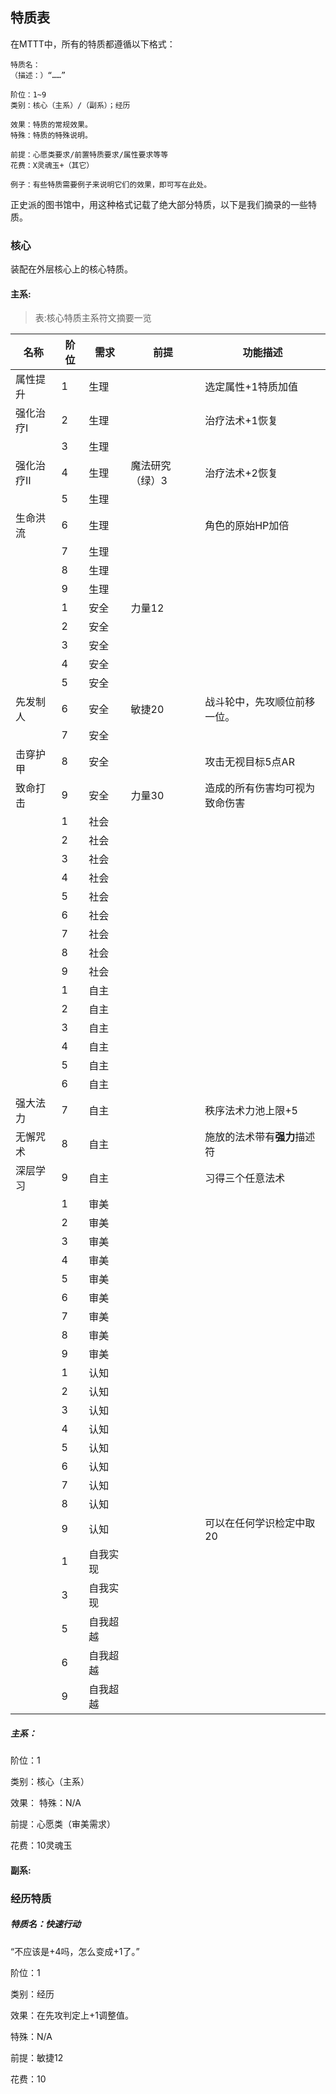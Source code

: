 ## 特质表

在MTTT中，所有的特质都遵循以下格式：

```text
特质名：
（描述：）“……”

阶位：1~9
类别：核心（主系）/（副系）；经历

效果：特质的常规效果。
特殊：特质的特殊说明。

前提：心愿类要求/前置特质要求/属性要求等等
花费：X灵魂玉+（其它）

例子：有些特质需要例子来说明它们的效果，即可写在此处。
```


正史派的图书馆中，用这种格式记载了绝大部分特质，以下是我们摘录的一些特质。

### 核心

装配在外层核心上的核心特质。

#### 主系:

>表:核心特质主系符文摘要一览

| 名称 | 阶位 | 需求 | 前提 | 功能描述 |
| ---- | ---- | ------ | ---- | -------- |
|  属性提升    |  1    |  生理      |      |  选定属性+1特质加值        |
|  强化治疗Ⅰ    |   2   |   生理     |      |  治疗法术+1恢复        |
|      |  3    |  生理      |      |          |
|   强化治疗Ⅱ   |  4    |   生理     | 魔法研究（绿）3     | 治疗法术+2恢复         |
|      |  5    |   生理     |      |          |
|  生命洪流    |  6    |   生理     |      |  角色的原始HP加倍        |
|      |  7    |   生理     |      |          |
|      |  8    |   生理     |      |          |
|      |  9    |   生理     |      |          |
|      |  1    |   安全     |力量12      |          |
|      |  2    |   安全     |      |          |
|      |  3    |   安全     |      |          |
|      |  4    |   安全     |      |          |
|      |  5    |   安全     |      |          |
| 先发制人     |   6   |  安全      | 敏捷20     | 战斗轮中，先攻顺位前移一位。        |
|      |  7    |   安全     |      |          |
| 击穿护甲     |  8    |  安全      |      | 攻击无视目标5点AR         |
|  致命打击    |  9    |  安全      | 力量30     |  造成的所有伤害均可视为致命伤害        |
|      |  1    |   社会     |      |          |
|      |  2    |   社会     |      |          |
|      |  3    |  社会      |      |          |
|      |  4    |  社会      |      |          |
|      |  5    |  社会      |      |          |
|      |   6   |  社会      |      |          |
|      |   7   |  社会      |      |          |
|      |   8   |    社会    |      |          |
|      |  9    |   社会     |      |          |
|      |   1   |   自主     |      |          |
|      |  2    |   自主     |      |          |
|      |  3    |  自主      |      |          |
|      |  4    |  自主      |      |          |
|      | 5     |  自主      |      |          |
|      |  6    |  自主      |      |          |
| 强大法力     |  7    |  自主      |      | 秩序法术力池上限+5         |
| 无懈咒术     |  8    |   自主     |      |  施放的法术带有**强力**描述符       |
|  深层学习    |  9    |   自主     |      | 习得三个任意法术         |
|      |  1    |   审美     |      |          |
|      |  2    |   审美     |      |          |
|      |   3   |   审美     |      |          |
|      |  4    |  审美      |      |          |
|      |  5    |  审美      |      |          |
|      | 6     |  审美      |      |          |
|      |  7    |  审美      |      |          |
|      | 8     |   审美     |      |          |
|      |  9    |     审美   |      |          |
|      |  1    |   认知     |      |          |
|      |  2    |   认知     |      |          |
|      |   3   |   认知     |      |          |
|      |  4    |  认知      |      |          |
|      |  5    |   认知     |      |          |
|      | 6     |   认知     |      |          |
|      |  7    |   认知     |      |          |
|      | 8     |   认知     |      |          |
|      |  9    |   认知     |      | 可以在任何学识检定中取20         |
|      |  1    |    自我实现    |      |          |
|      |  3    |   自我实现     |      |          |
|      |   5   |   自我超越     |      |          |
|      |  6    |   自我超越     |      |          |
|      |  9    |   自我超越     |      |          |


##### 主系：



阶位：1

类别：核心（主系）

效果：
特殊：N/A

前提：心愿类（审美需求）

花费：10灵魂玉





#### 副系:








### 经历特质

##### 特质名：快速行动

“不应该是+4吗，怎么变成+1了。”

阶位：1

类别：经历

效果：在先攻判定上+1调整值。

特殊：N/A

前提：敏捷12

花费：10


